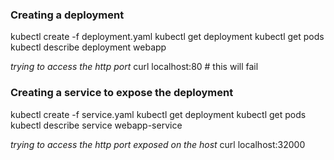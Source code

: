 ### Creating a deployment
kubectl create -f deployment.yaml
kubectl get deployment
kubectl get pods
kubectl describe deployment webapp

*trying to access the http port*
curl localhost:80  # this will fail

### Creating a service to expose the deployment
kubectl create -f service.yaml
kubectl get deployment
kubectl get pods
kubectl describe service webapp-service

*trying to access the http port exposed on the host* 
curl localhost:32000